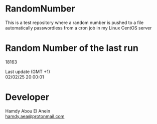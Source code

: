# RandomNumber    
This is a test repository where a random number is pushed to a file automatically passwordless from a cron job in my Linux CentOS server    
# Random Number of the last run   
18163
      
Last update (GMT +1)    
02/02/25 20:00:01
# Developer    
Hamdy Abou El Anein   
hamdy.aea@protonmail.com
